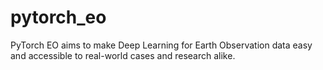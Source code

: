 # pytorch_eo
PyTorch EO aims to make Deep Learning for Earth Observation data easy and accessible to real-world cases and research alike. 
